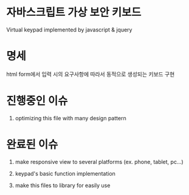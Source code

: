 
# 자바스크립트 가상 보안 키보드

Virtual keypad implemented by javascript & jquery

# 명세

html form에서 입력 시의 요구사항에 따라서 동적으로 생성되는 키보드 구현

# 진행중인 이슈
 
1. optimizing this file with many design pattern

# 완료된 이슈

1. make responsive view to several platforms (ex. phone, tablet, pc...)

2. keypad's basic function implementation

3. make this files to library for easily use
